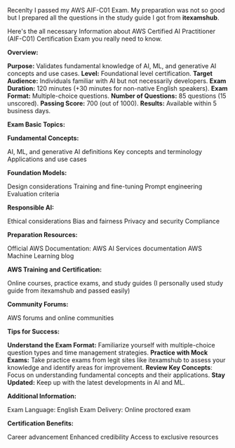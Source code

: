 Recenlty I passed my AWS AIF-C01 Exam. My preparation was not so good but I prepared all the questions in the study guide I got from **itexamshub**.

Here's the all necessary Information about AWS Certified AI Practitioner (AIF-C01) Certification Exam you really need to know.

**Overview:**

**Purpose:** Validates fundamental knowledge of AI, ML, and generative AI concepts and use cases.
**Level:** Foundational level certification.
**Target Audience:** Individuals familiar with AI but not necessarily developers.
**Exam Duration:** 120 minutes (+30 minutes for non-native English speakers).
**Exam Format:** Multiple-choice questions.
**Number of Questions:** 85 questions (15 unscored).
**Passing Score:** 700 (out of 1000).
**Results:** Available within 5 business days.

**Exam Basic Topics:**

**Fundamental Concepts:**

AI, ML, and generative AI definitions
Key concepts and terminology
Applications and use cases

**Foundation Models:**

Design considerations
Training and fine-tuning
Prompt engineering
Evaluation criteria

**Responsible AI:**

Ethical considerations
Bias and fairness
Privacy and security
Compliance

**Preparation Resources:**

Official AWS Documentation:
AWS AI Services documentation
AWS Machine Learning blog

**AWS Training and Certification:**

Online courses, practice exams, and study guides (I personally used study guide from itexamshub and passed easily)

**Community Forums:**

AWS forums and online communities

**Tips for Success:**

**Understand the Exam Format:** Familiarize yourself with multiple-choice question types and time management strategies.
**Practice with Mock Exams:** Take practice exams from legit sites like itexamshub to assess your knowledge and identify areas for improvement.
**Review Key Concepts**: Focus on understanding fundamental concepts and their applications.
**Stay Updated:** Keep up with the latest developments in AI and ML.

**Additional Information:**

Exam Language: English
Exam Delivery: Online proctored exam

**Certification Benefits:**

Career advancement
Enhanced credibility
Access to exclusive resources
